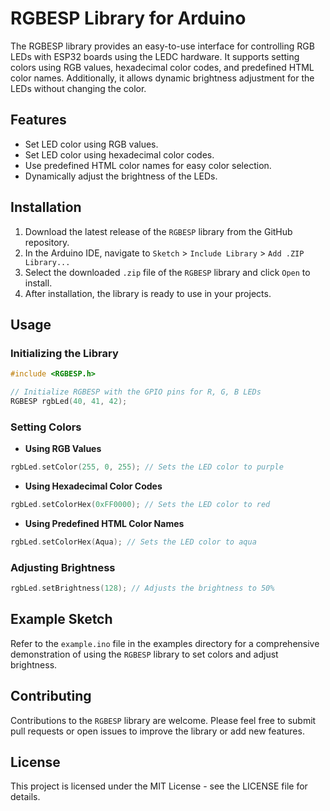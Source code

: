 
# RGBESP Library for Arduino

The RGBESP library provides an easy-to-use interface for controlling RGB LEDs with ESP32 boards using the LEDC hardware. It supports setting colors using RGB values, hexadecimal color codes, and predefined HTML color names. Additionally, it allows dynamic brightness adjustment for the LEDs without changing the color.

## Features

- Set LED color using RGB values.
- Set LED color using hexadecimal color codes.
- Use predefined HTML color names for easy color selection.
- Dynamically adjust the brightness of the LEDs.

## Installation

1. Download the latest release of the `RGBESP` library from the GitHub repository.
2. In the Arduino IDE, navigate to `Sketch` > `Include Library` > `Add .ZIP Library...`
3. Select the downloaded `.zip` file of the `RGBESP` library and click `Open` to install.
4. After installation, the library is ready to use in your projects.

## Usage

### Initializing the Library

```cpp
#include <RGBESP.h>

// Initialize RGBESP with the GPIO pins for R, G, B LEDs
RGBESP rgbLed(40, 41, 42);
```

### Setting Colors

- **Using RGB Values**

```cpp
rgbLed.setColor(255, 0, 255); // Sets the LED color to purple
```

- **Using Hexadecimal Color Codes**

```cpp
rgbLed.setColorHex(0xFF0000); // Sets the LED color to red
```

- **Using Predefined HTML Color Names**

```cpp
rgbLed.setColorHex(Aqua); // Sets the LED color to aqua
```

### Adjusting Brightness

```cpp
rgbLed.setBrightness(128); // Adjusts the brightness to 50%
```

## Example Sketch

Refer to the `example.ino` file in the examples directory for a comprehensive demonstration of using the `RGBESP` library to set colors and adjust brightness.

## Contributing

Contributions to the `RGBESP` library are welcome. Please feel free to submit pull requests or open issues to improve the library or add new features.

## License

This project is licensed under the MIT License - see the LICENSE file for details.
```